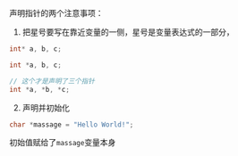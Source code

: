 声明指针的两个注意事项：
1. 把星号要写在靠近变量的一侧，星号是变量表达式的一部分，
```c
int* a, b, c;

int *a, b, c;

// 这个才是声明了三个指针
int *a, *b, *c;
```
2. 声明并初始化
```c
char *massage = "Hello World!";
```
初始值赋给了`massage`变量本身
